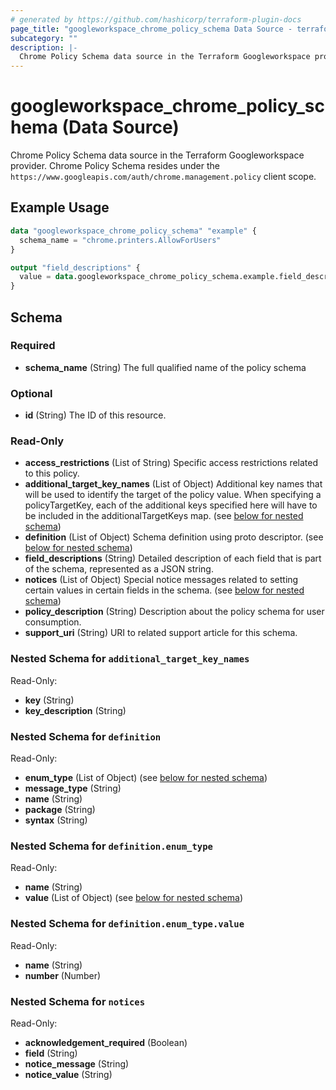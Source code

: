 ```yaml
---
# generated by https://github.com/hashicorp/terraform-plugin-docs
page_title: "googleworkspace_chrome_policy_schema Data Source - terraform-provider-googleworkspace"
subcategory: ""
description: |-
  Chrome Policy Schema data source in the Terraform Googleworkspace provider. Chrome Policy Schema resides under the https://www.googleapis.com/auth/chrome.management.policy client scope.
---
```


# googleworkspace_chrome_policy_schema (Data Source)

Chrome Policy Schema data source in the Terraform Googleworkspace provider. Chrome Policy Schema resides under the `https://www.googleapis.com/auth/chrome.management.policy` client scope.

## Example Usage

```terraform
data "googleworkspace_chrome_policy_schema" "example" {
  schema_name = "chrome.printers.AllowForUsers"
}

output "field_descriptions" {
  value = data.googleworkspace_chrome_policy_schema.example.field_descriptions
}
```

<!-- schema generated by tfplugindocs -->
## Schema

### Required

- **schema_name** (String) The full qualified name of the policy schema

### Optional

- **id** (String) The ID of this resource.

### Read-Only

- **access_restrictions** (List of String) Specific access restrictions related to this policy.
- **additional_target_key_names** (List of Object) Additional key names that will be used to identify the target of the policy value. When specifying a policyTargetKey, each of the additional keys specified here will have to be included in the additionalTargetKeys map. (see [below for nested schema](#nestedatt--additional_target_key_names))
- **definition** (List of Object) Schema definition using proto descriptor. (see [below for nested schema](#nestedatt--definition))
- **field_descriptions** (String) Detailed description of each field that is part of the schema, represented as a JSON string.
- **notices** (List of Object) Special notice messages related to setting certain values in certain fields in the schema. (see [below for nested schema](#nestedatt--notices))
- **policy_description** (String) Description about the policy schema for user consumption.
- **support_uri** (String) URI to related support article for this schema.

<a id="nestedatt--additional_target_key_names"></a>
### Nested Schema for `additional_target_key_names`

Read-Only:

- **key** (String)
- **key_description** (String)


<a id="nestedatt--definition"></a>
### Nested Schema for `definition`

Read-Only:

- **enum_type** (List of Object) (see [below for nested schema](#nestedobjatt--definition--enum_type))
- **message_type** (String)
- **name** (String)
- **package** (String)
- **syntax** (String)

<a id="nestedobjatt--definition--enum_type"></a>
### Nested Schema for `definition.enum_type`

Read-Only:

- **name** (String)
- **value** (List of Object) (see [below for nested schema](#nestedobjatt--definition--enum_type--value))

<a id="nestedobjatt--definition--enum_type--value"></a>
### Nested Schema for `definition.enum_type.value`

Read-Only:

- **name** (String)
- **number** (Number)




<a id="nestedatt--notices"></a>
### Nested Schema for `notices`

Read-Only:

- **acknowledgement_required** (Boolean)
- **field** (String)
- **notice_message** (String)
- **notice_value** (String)


